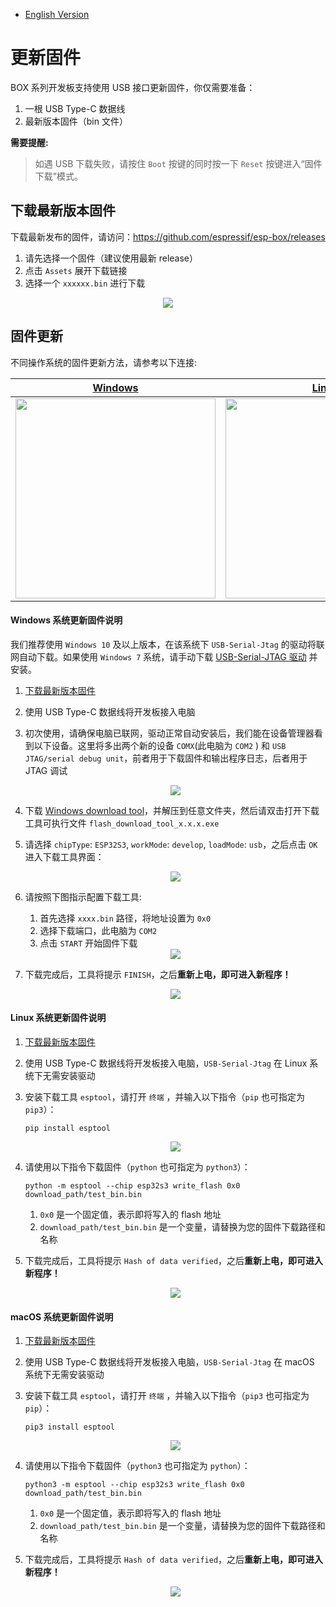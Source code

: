 * [English Version](./firmware_update.md)

# 更新固件

BOX 系列开发板支持使用 USB 接口更新固件，你仅需要准备：

1. 一根 USB Type-C 数据线
2. 最新版本固件（bin 文件）

**需要提醒:**
> 如遇 USB 下载失败，请按住 `Boot` 按键的同时按一下 `Reset` 按键进入“固件下载”模式。

## 下载最新版本固件

下载最新发布的固件，请访问：https://github.com/espressif/esp-box/releases

1. 请先选择一个固件（建议使用最新 release）
2. 点击 `Assets` 展开下载链接
3. 选择一个 `xxxxxx.bin` 进行下载

<div align="center">
<img src="_static/bin_download.png">
</div>

## 固件更新

不同操作系统的固件更新方法，请参考以下连接:

| [Windows](#windows-系统更新固件说明) | [Linux](#linux-系统更新固件说明) | [macOS](#macos-系统更新固件说明) |
|:----:|:----:|:----:|
| [<img src="_static/windows-logo.png" width="320" align="center" />](#windows-系统更新固件说明) | [<img src="_static/linux-logo.png" width="320" align="center" />](#linux-系统更新固件说明) | [<img src="_static/macos-logo.jpg" width="320" align="center" />](#macos-系统更新固件说明) |

#### Windows 系统更新固件说明

我们推荐使用 `Windows 10` 及以上版本，在该系统下 `USB-Serial-Jtag` 的驱动将联网自动下载。如果使用 `Windows 7` 系统，请手动下载 [USB-Serial-JTAG 驱动](https://dl.espressif.com/dl/idf-driver/idf-driver-esp32-usb-jtag-2021-07-15.zip) 并安装。

1. [下载最新版本固件](#下载最新版本固件)
2. 使用 USB Type-C 数据线将开发板接入电脑
3. 初次使用，请确保电脑已联网，驱动正常自动安装后，我们能在设备管理器看到以下设备。这里将多出两个新的设备 `COMX`(此电脑为 `COM2` ) 和 `USB JTAG/serial debug unit`，前者用于下载固件和输出程序日志，后者用于 JTAG 调试

   <div align="center">
   <img src="_static/device_manager_usb_serial_jtag_cn.png">
   </div>

4. 下载 [Windows download tool](https://www.espressif.com/sites/default/files/tools/flash_download_tool_3.9.2_0.zip)，并解压到任意文件夹，然后请双击打开下载工具可执行文件 `flash_download_tool_x.x.x.exe`
5. 请选择 `chipType`: `ESP32S3`, `workMode`: `develop`, `loadMode`: `usb`，之后点击 `OK` 进入下载工具界面：

   <div align="center">
   <img src="_static/dl_tool_windows.png">
   </div>

6. 请按照下图指示配置下载工具:
   1. 首先选择 `xxxx.bin` 路径，将地址设置为 `0x0`
   2. 选择下载端口，此电脑为 `COM2` 
   3. 点击 `START` 开始固件下载

   <div align="center">
   <img src="_static/dl_tool_windows_2.png">
   </div>

7. 下载完成后，工具将提示 `FINISH`，之后**重新上电，即可进入新程序！**

   <div align="center">
   <img src="_static/dl_tool_windows_3.png">
   </div>


#### Linux 系统更新固件说明

1. [下载最新版本固件](#下载最新版本固件)
2. 使用 USB Type-C 数据线将开发板接入电脑，`USB-Serial-Jtag` 在 Linux 系统下无需安装驱动
3. 安装下载工具 `esptool`，请打开 `终端` ，并输入以下指令（`pip` 也可指定为 `pip3`）：

    ```
    pip install esptool
    ```

   <div align="center">
   <img src="_static/linux_install_esptool.png">
   </div>

4. 请使用以下指令下载固件（`python` 也可指定为 `python3`）：

    ```
    python -m esptool --chip esp32s3 write_flash 0x0 download_path/test_bin.bin
    ```

   1. `0x0` 是一个固定值，表示即将写入的 flash 地址
   2. `download_path/test_bin.bin` 是一个变量，请替换为您的固件下载路径和名称

5. 下载完成后，工具将提示 `Hash of data verified`，之后**重新上电，即可进入新程序！**

   <div align="center">
   <img src="_static/linux_download.png">
   </div>

#### macOS 系统更新固件说明

1. [下载最新版本固件](#下载最新版本固件)
2. 使用 USB Type-C 数据线将开发板接入电脑，`USB-Serial-Jtag` 在 macOS 系统下无需安装驱动
3. 安装下载工具 `esptool`，请打开 `终端` ，并输入以下指令（`pip3` 也可指定为 `pip`）：

    ```
    pip3 install esptool
    ```

   <div align="center">
   <img src="_static/macos_install_esptool.png">
   </div>

4. 请使用以下指令下载固件（`python3` 也可指定为 `python`）：

    ```
    python3 -m esptool --chip esp32s3 write_flash 0x0 download_path/test_bin.bin
    ```

   1. `0x0` 是一个固定值，表示即将写入的 flash 地址
   2. `download_path/test_bin.bin` 是一个变量，请替换为您的固件下载路径和名称

5. 下载完成后，工具将提示 `Hash of data verified`，之后**重新上电，即可进入新程序！**

   <div align="center">
   <img src="_static/macos_download.png">
   </div>